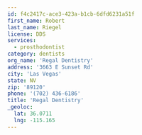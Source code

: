 ```yaml
---
id: f4c2417c-ace3-423a-b1cb-6dfd6231a51f
first_name: Robert
last_name: Riegel
license: DDS
services:
  - prosthodontist
category: dentists
org_name: 'Regal Dentistry'
address: '3663 E Sunset Rd'
city: 'Las Vegas'
state: NV
zip: '89120'
phone: '(702) 436-6186'
title: 'Regal Dentistry'
_geoloc:
  lat: 36.0711
  lng: -115.165
---
```

